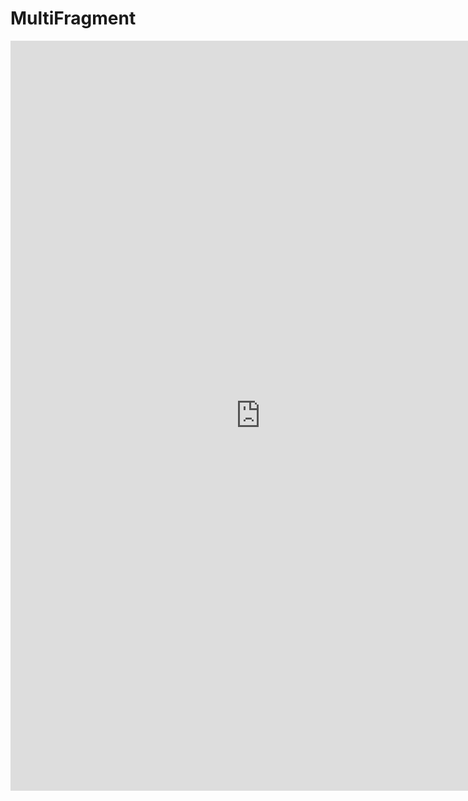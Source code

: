 # MultiFragment
<iframe height="1200" width="800" src="https://wj.qq.com/s2/8269178/928e/" frameborder="0" allowfullscreen></iframe>
